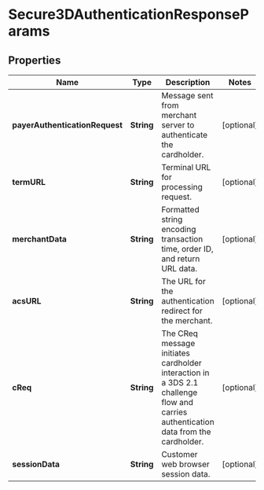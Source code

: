 
# Secure3DAuthenticationResponseParams

## Properties
Name | Type | Description | Notes
------------ | ------------- | ------------- | -------------
**payerAuthenticationRequest** | **String** | Message sent from merchant server to authenticate the cardholder. |  [optional]
**termURL** | **String** | Terminal URL for processing request. |  [optional]
**merchantData** | **String** | Formatted string encoding transaction time, order ID, and return URL data. |  [optional]
**acsURL** | **String** | The URL for the authentication redirect for the merchant. |  [optional]
**cReq** | **String** | The CReq message initiates cardholder interaction in a 3DS 2.1 challenge flow and carries authentication data from the cardholder. |  [optional]
**sessionData** | **String** | Customer web browser session data. |  [optional]



